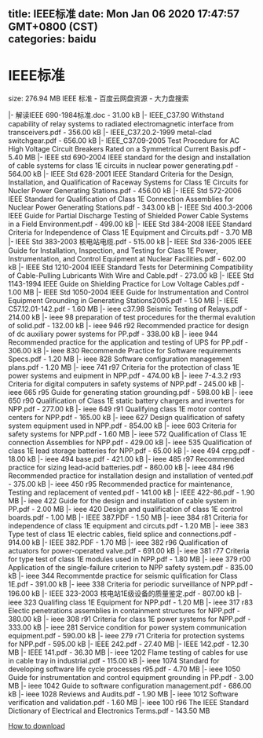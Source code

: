 
title: IEEE标准
date: Mon Jan 06 2020 17:47:57 GMT+0800 (CST)    
categories: baidu
---

# IEEE标准
size: 276.94 MB
 IEEE 标准 - 百度云网盘资源 - 大力盘搜索
 
|- 解读IEEE 690-1984标准.doc - 31.00 kB
|- IEEE_C37.90 Withstand capability of relay systems to radiated electromagnetic interface from transceivers.pdf - 356.00 kB
|- IEEE_C37.20.2-1999 metal-clad switchgear.pdf - 656.00 kB
|- IEEE_C37.09-2005 Test Procedure for AC High Voltage Circuit Breakers Rated on a Symmetrical Current Basis.pdf - 5.40 MB
|- IEEE std 690-2004 IEEE standard for the design and installation of cable systems for class 1E circuits in nuclear power generating.pdf - 564.00 kB
|- IEEE Std 628-2001 IEEE Standard Criteria for the Design, Installation, and Qualification of Raceway Systems for Class 1E Circuits for Nucler Power Generating Stations.pdf - 456.00 kB
|- IEEE Std 572-2006 IEEE Standard for Qualification of Class 1E Connection Assemblies for Nuclear Power Generating Stations.pdf - 343.00 kB
|- IEEE Std 400.3-2006 IEEE Guide for Partial Discharge Testing of Shielded Power Cable Systems in a Field Environment.pdf - 499.00 kB
|- IEEE Std 384-2008 IEEE Standard Criteria for Independence of Class 1E Equipment and Circuits.pdf - 3.70 MB
|- IEEE Std 383-2003 核电站电缆.pdf - 515.00 kB
|- IEEE Std 336-2005 IEEE Guide for Installation, Inspection, and Testing for Class 1E Power, Instrumentation, and Control Equipment at Nuclear Facilities.pdf - 602.00 kB
|- IEEE Std 1210-2004 IEEE Standard Tests for Determining Compatibility of Cable-Pulling Lubricants With Wire and Cable.pdf - 273.00 kB
|- IEEE Std 1143-1994 IEEE Guide on Shielding Practice for Low Voltage Cables.pdf - 1.00 MB
|- IEEE Std 1050-2004 IEEE Guide for Instrumentation and Control Equipment Grounding in Generating Stations2005.pdf - 1.50 MB
|- IEEE C57.12.01-142.pdf - 1.60 MB
|- ieee c37.98 Seismic Testing of Relays.pdf - 214.00 kB
|- ieee 98 preparation of test procedures for the thermal evalution of solid.pdf - 132.00 kB
|- ieee 946 r92 Recommended practice for design of dc auxiliary power systems for PP.pdf - 338.00 kB
|- ieee 944 Recommended practice for the application and testing of UPS for PP.pdf - 306.00 kB
|- ieee 830 Recommende Practice for Software requirements Specs.pdf - 1.20 MB
|- ieee 828 Software configuration management plans.pdf - 1.20 MB
|- ieee 741 r97 Criteria for the protection of class 1E power systems and euipment in NPP.pdf - 474.00 kB
|- ieee 7-4.3.2 r93 Criteria for digital computers in safety systems of NPP.pdf - 245.00 kB
|- ieee 665 r95 Guide for generating station grounding.pdf - 598.00 kB
|- ieee 650 r90 Qualification of Class 1E static battery chargers and inverters for NPP.pdf - 277.00 kB
|- ieee 649 r91 Qualifying class 1E motor control centers for NPP.pdf - 165.00 kB
|- ieee 627 Design qualification of safety system equipment used in NPP.pdf - 854.00 kB
|- ieee 603 Criteria for safety systems for NPP.pdf - 1.60 MB
|- ieee 572 Qualification of Class 1E connection Assemblies for NPP.pdf - 429.00 kB
|- ieee 535 Qualification of class 1E lead storage batteries for NPP.pdf - 65.00 kB
|- ieee 494 crpg.pdf - 18.00 kB
|- ieee 494 base.pdf - 421.00 kB
|- ieee 485 r97 Recommended practice for sizing lead-acid batteries.pdf - 860.00 kB
|- ieee 484 r96 Recommended practice for installation design and installation of vented.pdf - 375.00 kB
|- ieee 450 r95 Recommended practice for maintenance, Testing and replacement of vented.pdf - 141.00 kB
|- IEEE 422-86.pdf - 1.90 MB
|- ieee 422 Guide for the design and installation of cable system in PP.pdf - 2.00 MB
|- ieee 420 Design and qualification of class 1E control boards.pdf - 1.00 MB
|- IEEE 387.PDF - 1.50 MB
|- ieee 384 r81 Criteria for independence of class 1E equipment and circuts.pdf - 1.20 MB
|- ieee 383 Type test of class 1E electric cables, field splice and connections.pdf - 914.00 kB
|- IEEE 382.PDF - 1.70 MB
|- ieee 382 r96 Qualification of actuators for power-operated valve.pdf - 691.00 kB
|- ieee 381 r77 Criteria for type test of class 1E modules used in NPP.pdf - 1.80 MB
|- ieee 379 r00 Application of the single-failure criterion to NPP safety system.pdf - 835.00 kB
|- ieee 344 Recommentde practice for seismic qulification for Class 1E.pdf - 391.00 kB
|- ieee 338 Criteria for periodic surveillance of NPP.pdf - 196.00 kB
|- IEEE 323-2003 核电站1E级设备的质量鉴定.pdf - 807.00 kB
|- ieee 323 Qualifing class 1E Equipment for NPP.pdf - 1.20 MB
|- ieee 317 r83 Electic penetrations assemblies in containment structures for NPP.pdf - 380.00 kB
|- ieee 308 r91 Criteria for class 1E power systems for NPP.pdf - 333.00 kB
|- ieee 281 Service condition for power system communication equipment.pdf - 590.00 kB
|- ieee 279 r71 Criteria for protection systems for NPP.pdf - 595.00 kB
|- IEEE 242.pdf - 27.40 MB
|- IEEE 142.pdf - 12.30 MB
|- IEEE 141.pdf - 36.30 MB
|- ieee 1202 Flame testing of cables for use in cable tray in industrial.pdf - 115.00 kB
|- ieee 1074 Standard for developing software life cycle processes r95.pdf - 4.70 MB
|- ieee 1050 Guide for instrumentation and control equipment grounding in PP.pdf - 3.00 MB
|- ieee 1042 Guide to software configuration management.pdf - 686.00 kB
|- ieee 1028 Reviews and Audits.pdf - 1.90 MB
|- ieee 1012 Software verification and validation.pdf - 1.60 MB
|- ieee 100 r96 The IEEE Standard Dictionary of Electrical and Electronics Terms.pdf - 143.50 MB

[How to download](https://bpcam.bemobtrk.com/go/2ceec3aa-1ca2-46d6-b9ff-aaa5c184517c?jno=3819)